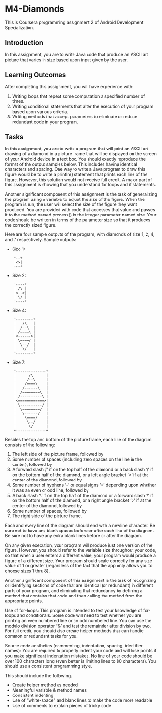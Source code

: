 # M4-Diamonds
This is Coursera programming assignment 2 of Android Development Specialization.
## Introduction
In this assignment, you are to write Java code that produce an ASCII art picture that varies in
size based upon input given by the user.
## Learning Outcomes
After completing this assignment, you will have experience with:
1. Writing loops that repeat some computation a specified number of times.
2. Writing conditional statements that alter the execution of your program based upon various criteria.
3. Writing methods that accept parameters to eliminate or reduce redundant code in your program.
## Tasks
In this assignment, you are to write a program that will print an ASCII art drawing of a diamond
in a picture frame that will be displayed on the screen of your Android device in a text box. You
should exactly reproduce the format of the output samples below. This includes having identical
characters and spacing. One way to write a Java program to draw this figure would be to write a
println() statement that prints each line of the figure. However, this solution would not
receive full credit. A major part of this assignment is showing that you understand for loops
and if statements.

Another significant component of this assignment is the task of generalizing the program using a
variable to adjust the size of the figure. When the program is run, the user will select the size of
the figure they want produced. You are provided with code that accesses that value and passes it
to the method named process() in the integer parameter named size. Your code should be
written in terms of the parameter size so that it produces the correctly sized figure.

Here are four sample outputs of the program, with diamonds of size 1, 2, 4, and 7 respectively.
Sample outputs:
* Size 1:
```
    +--+
    |<>|
    +--+
```
* Size 2:
```
    +----+
    | /\ |
    |<-->|
    | \/ |
    +----+
```
* Size 4:
```
    +--------+
    |   /\   |
    |  /--\  |
    | /====\ |
    |<------>|
    | \====/ |
    |  \--/  |
    |   \/   |
    +--------+
```
* Size 7:
```
    +--------------+
    |      /\      |
    |     /--\     |
    |    /====\    |
    |   /------\   |
    |  /========\  |
    | /----------\ |
    |<============>|
    | \----------/ |
    |  \========/  |
    |   \------/   |
    |    \====/    |
    |     \--/     |
    |      \/      |
    +--------------+
```
Besides the top and bottom of the picture frame, each line of the diagram consists of the
following:
1. The left side of the picture frame, followed by
2. Some number of spaces (including zero spaces on the line in the center), followed by
3. A forward slash ‘/’ if on the top half of the diamond or a back slash ‘\’ if on the bottom half of the diamond, or a left angle bracket ‘<’ if at the center of the diamond, followed by
4. Some number of hyphens ‘-’ or equal signs ‘=’ depending upon whether it was an even or odd line, followed by
5. A back slash ‘\’ if on the top half of the diamond or a forward slash ‘/’ if on the bottom half of the diamond, or a right angle bracket ‘>’ if at the center of the diamond, followed by
6. Some number of spaces, followed by
7. The right side of the picture frame.

Each and every line of the diagram should end with a newline character. Be sure not to have any
blank spaces before or after each line of the diagram. Be sure not to have any extra blank lines
before or after the diagram.

On any given execution, your program will produce just one version of the figure. However, you
should refer to the variable size throughout your code, so that when a user enters a different
value, your program would produce a figure of a different size. Your program should scale
correctly for any size value of 1 or greater (regardless of the fact that the app only allows you
to choose sizes 1 thru 8).

Another significant component of this assignment is the task of recognizing or identifying
sections of code that are identical (or redundant) in different parts of your program, and
eliminating that redundancy by defining a method that contains that code and then calling the
method from the appropriate points.

Use of for-loops: This program is intended to test your knowledge of for-loops and conditionals.
Some code will need to test whether you are printing an even numbered line or an odd numbered
line. You can use the modulo division operator ‘%’ and test the remainder after division by two.
For full credit, you should also create helper methods that can handle common or redundant tasks
for you.

Source code aesthetics (commenting, indentation, spacing, identifier names): You are required to
properly indent your code and will lose points if you make significant indentation mistakes. No
line of your code should be over 100 characters long (even better is limiting lines to 80
characters). You should use a consistent programming style. 

This should include the following.
* Create helper method as needed
* Meaningful variable & method names
* Consistent indenting
* Use of "white-space" and blank lines to make the code more readable
* Use of comments to explain pieces of tricky code
